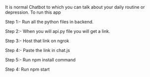 It is normal Chatbot to which you can talk about your daily routine or depression. To run this app

Step 1:- Run all the python files in backend.

Step 2:- When you will api.py file you will get a link.

Step 3:- Host that link on ngrok

Step 4:- Paste the link in chat.js

Step 5:- Run npm install command

Step 4: Run npm start

